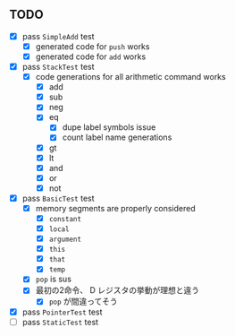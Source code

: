 ## TODO
- [x] pass `SimpleAdd` test
    - [x] generated code for `push` works
    - [x] generated code for `add` works
- [x] pass `StackTest` test
    - [x] code generations for all arithmetic command works
        - [x] add
        - [x] sub
        - [x] neg
        - [x] eq
            - [x] dupe label symbols issue
            - [x] count label name generations
        - [x] gt
        - [x] lt
        - [x] and
        - [x] or
        - [x] not
- [x] pass `BasicTest` test
    - [x] memory segments are properly considered
        - [x] `constant`
        - [x] `local`
        - [x] `argument`
        - [x] `this`
        - [x] `that`
        - [x] `temp`
    - [x] `pop` is sus
    - [x] 最初の2命令、 D レジスタの挙動が理想と違う
        - [x] `pop` が間違ってそう
- [x] pass `PointerTest` test
- [ ] pass `StaticTest` test
